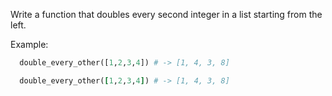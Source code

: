 Write a function that doubles every second integer in a list starting from the left.

Example:
```python
  double_every_other([1,2,3,4]) # -> [1, 4, 3, 8]
```

```ruby
  double_every_other([1,2,3,4]) # -> [1, 4, 3, 8]
```


